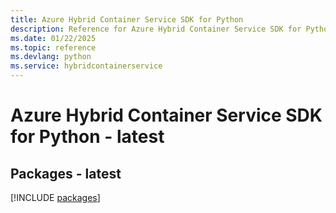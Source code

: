 ```yaml
---
title: Azure Hybrid Container Service SDK for Python
description: Reference for Azure Hybrid Container Service SDK for Python
ms.date: 01/22/2025
ms.topic: reference
ms.devlang: python
ms.service: hybridcontainerservice
---
```

# Azure Hybrid Container Service SDK for Python - latest
## Packages - latest
[!INCLUDE [packages](hybrid-container-service-index.md)]